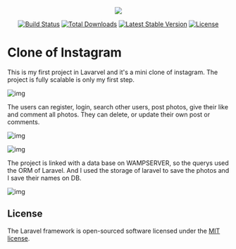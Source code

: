 <p align="center"><img src="https://laravel.com/assets/img/components/logo-laravel.svg"></p>

<p align="center">
<a href="https://travis-ci.org/laravel/framework"><img src="https://travis-ci.org/laravel/framework.svg" alt="Build Status"></a>
<a href="https://packagist.org/packages/laravel/framework"><img src="https://poser.pugx.org/laravel/framework/d/total.svg" alt="Total Downloads"></a>
<a href="https://packagist.org/packages/laravel/framework"><img src="https://poser.pugx.org/laravel/framework/v/stable.svg" alt="Latest Stable Version"></a>
<a href="https://packagist.org/packages/laravel/framework"><img src="https://poser.pugx.org/laravel/framework/license.svg" alt="License"></a>
</p>

# Clone of Instagram

This is my first project in Lavarvel and it's a mini clone of instagram.
The project is fully scalable is only my first step.

![img](https://imgur.com/izQnex7.png)

The users can register, login, search other users, post photos, give their like and comment all photos.
They can delete, or update their own post or comments.

![img](https://imgur.com/NpRUWJi.png)

![img](https://imgur.com/tby2zza.png)

The project is linked with a data base on WAMPSERVER, so the querys used the ORM of Laravel.
And I used the storage of laravel to save the photos and I save their names on DB.

![img](https://imgur.com/OKrYpPB.png)

## License

The Laravel framework is open-sourced software licensed under the [MIT license](https://opensource.org/licenses/MIT).
